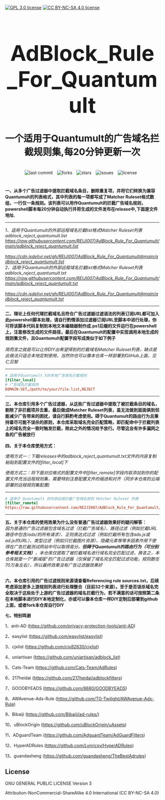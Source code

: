 [![GPL 3.0 license](https://img.shields.io/badge/License-GPL%20v3-blue.svg)](https://github.com/REIJI007/AdBlock_Rule_For_Clash/blob/main/LICENSE-GPL3.0)
[![CC BY-NC-SA 4.0 license](https://img.shields.io/badge/License-CC%20BY--NC--SA%204.0-lightgrey.svg)](https://github.com/REIJI007/AdBlock_Rule_For_Clash/blob/main/LICENSE-CC%20BY-NC-SA%204.0)
<!-- 居中的大标题 -->
<h1 align="center" style="font-size: 70px; margin-bottom: 20px;">AdBlock_Rule_For_Quantumult</h1>

<!-- 居中的副标题 -->
<h2 align="center" style="font-size: 30px; margin-bottom: 40px;">一个适用于Quantumult的广告域名拦截规则集,每20分钟更新一次</h2>

<!-- 徽章（根据需要调整） -->
<p align="center" style="margin-bottom: 40px;">
    <img src="https://img.shields.io/badge/last%20commit-today-brightgreen" alt="last commit" style="margin-right: 10px;">
    <img src="https://img.shields.io/github/forks/REIJI007/AdBlock_Rule_For_Quantumult" alt="forks" style="margin-right: 10px;">
    <img src="https://img.shields.io/github/stars/REIJI007/AdBlock_Rule_For_Quantumult" alt="stars" style="margin-right: 10px;">
    <img src="https://img.shields.io/github/issues/REIJI007/AdBlock_Rule_For_Quantumult" alt="issues" style="margin-right: 10px;">
    <img src="https://img.shields.io/github/license/REIJI007/AdBlock_Rule_For_Quantumult" alt="license" style="margin-right: 10px;">
</p>

**一、从多个广告过滤器中提取拦截域名条目，删除重复项，并将它们转换为兼容Quantumult的列表格式，其中列表的每一项都写成了Matcher Ruleset格式数组，一行仅一条规则。该列表可以用作Quantumult的拦截广告域名规则， powershell脚本每20分钟自动执行并将生成的文件发布在release中,下面是文件地址.**
<hr>

*1、适用于Quantumult的外部远程域名拦截list格式Matcher Ruleset列表 adblock_reject_quantumult.list* 
<br>
*https://raw.githubusercontent.com/REIJI007/AdBlock_Rule_For_Quantumult/main/adblock_reject_quantumult.list*
<br>
<br>
*https://cdn.jsdelivr.net/gh/REIJI007/AdBlock_Rule_For_Quantumult@main/adblock_reject_quantumult.list*
<br>
*2、适用于Quantumult的外部远程域名拦截txt格式Matcher Ruleset列表 adblock_reject_quantumult.txt* 
<br>
*https://raw.githubusercontent.com/REIJI007/AdBlock_Rule_For_Quantumult/main/adblock_reject_quantumult.txt*
<br>
<br>
*https://cdn.jsdelivr.net/gh/REIJI007/AdBlock_Rule_For_Quantumult@main/adblock_reject_quantumult.txt*
<hr>

**二、理论上任何代理拦截域名且符合广告过滤器过滤语法的列表订阅URL都可加入此powershell脚本处理，请自行酌情添加过滤器订阅URL至脚本中进行处理，你可将该脚本代码复制到本地文本编辑器制作成.ps1后缀的文件运行在powershell上，注意修改生成的文件路径，最后在Quantumult的配置中实现调用本地生成的规则集文件，且Quantumult配置字段写成类似于如下例子**
<br>
<br>
*简而言之就是可以让你DIY出希望得到的拦截域名Matcher Ruleset列表，缺点是此做法只适合本地定制使用，当然你也可以像本仓库一样部署到GitHub上面，见仁见智*
<hr>

```conf
# 适用于Quantumult X的本地广告域名拦截规则
[filter_local]
# 广告域名拦截规则
DOMAIN-SET,/path/to/your/file.list,REJECT
```
<hr>

**三、本仓库引用多个广告过滤器，从这些广告过滤器中提取了被拦截条目的域名，剔除了非拦截项并去重，最后做成Matcher Ruleset列表，虽无法做到面面俱到但能减少广告带来的困扰，请自行斟酌考虑使用。碍于Quantumult的路由行为且秉持着尽可能不误杀的原则，本仓库采取域名完全匹配策略，即匹配命中于拦截列表上的域名完全一致时触发拦截，除此之外的情况给予放行。尽管这会有许多漏网之鱼的广告被放行**
<br>
<br>
**四、关于本仓库使用方式：**

  *使用方式一：下载releases中的adblock_reject_quantumult.txt文件的内容复制粘贴到配置文件的[filter_local]下*


  *使用方式二：将下面对应格式的配置文件中[filter_remote]字段内容添加到你的配置文件充当远程规则集，需要特别注意配置文件的缩进和对齐（同步本仓库的云端部署的远程规则集配置)*

<hr>

```conf
# 适用于 Quantumult 的外部远程拦截广告域名规则 Matcher Ruleset 列表
[filter_remote]
https://raw.githubusercontent.com/REIJI007/AdBlock_Rule_For_Quantumult/main/adblock_reject_quantumult.list, tag=adblock, force-policy=REJECT, update-interval=120, opt-parser=true, enabled=true
```
<hr>

**五、关于本仓库的使用效果为什么没有普通广告过滤器效果好的疑问解答：**
<br>
*因为普通的广告过滤器包含域名过滤（拦截广告域名）、路径过滤（例如拦截URL路径中包含/ads/的所有请求）、正则表达式过滤（例如拦截所有包含ads.js或ad.js的URL）、类型过滤（例如只拦截图片资源）、隐藏元素等等多因素作用下使得在广告拦截测试网站中可以取得高分。**但碍于Quantumult的路由行为（可分别参考相关文档）**，本仓库仅提取了被拦截域名进行域名完全匹配过滤，换言之，本仓库就是一个“删减版”的广告过滤器（仅保留了域名完全匹配过滤功能，规则数在70万条左右），所以最终效果没有广告过滤器效果好*
<br>
<br>

**六、本仓库引用的广告过滤规则来源请查看Referencing rule sources.txt，后续考虑添加更多上游规则列表进行处理整合（目前32个来源）。至于是否误杀域名完全取决于这些处于上游的广告过滤器的域名拦截行为，若不满意的话可按照第二条在本地脚本进行DIY本地定制化，亦或可以像本仓库一样DIY定制后部署到github上面，或者fork本仓库自行DIY**
<br>

**七、特别鸣谢**

1、anti-AD (https://github.com/privacy-protection-tools/anti-AD)

2、easylist (https://github.com/easylist/easylist)

3、cjxlist (https://github.com/cjx82630/cjxlist)

4、uniartisan (https://github.com/uniartisan/adblock_list)

5、Cats-Team (https://github.com/Cats-Team/AdRules)

6、217heidai (https://github.com/217heidai/adblockfilters)

7、GOODBYEADS (https://github.com/8680/GOODBYEADS)

8、AWAvenue-Ads-Rule (https://github.com/TG-Twilight/AWAvenue-Ads-Rule)

9、Bibaiji (https://github.com/Bibaiji/ad-rules/)

10、uBlockOrigin (https://github.com/uBlockOrigin/uAssets)

11、ADguardTeam (https://github.com/AdguardTeam/AdGuardFilters)

12、HyperADRules (https://github.com/Lynricsy/HyperADRules)

13、guandasheng (https://github.com/guandasheng/TheBestAdrules)

## License

GNU GENERAL PUBLIC LICENSE Version 3

Attribution-NonCommercial-ShareAlike 4.0 International (CC BY-NC-SA 4.0)


